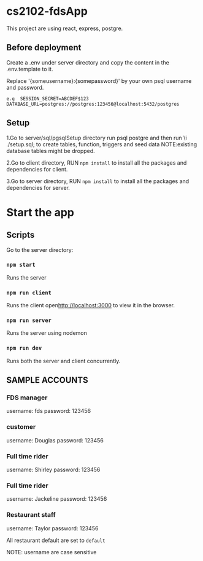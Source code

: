 # cs2102-fdsApp
This project are using react, express, postgre.

## Before deployment
Create a .env under server directory and copy the content in the .env.template to it.

Replace '{someusername}:{somepassword}' by your own psql username and password.

`e.g 
SESSION_SECRET=ABCDEF$123
DATABASE_URL=postgres://postgres:123456@localhost:5432/postgres`

## Setup 
1.Go to server/sql/pgsqlSetup directory run psql postgre and then run \i ./setup.sql; to create tables, function, triggers and seed data
NOTE:existing database tables might be dropped.

2.Go to client directory, RUN `npm install` to install all the packages and dependencies for client.

3.Go to server directory, RUN `npm install` to install all the packages and dependencies for server.



# Start the app

## Scripts
Go to the server directory:

### `npm start`

Runs the server

### `npm run client`
Runs the client 
open[http://localhost:3000](http://localhost:3000) to view it in the browser.


### `npm run server`
Runs the server using nodemon


### `npm run dev`
Runs both the server and client concurrently.



## SAMPLE ACCOUNTS

### FDS manager
username: fds
password: 123456


### customer
username: Douglas
password: 123456

### Full time rider
username: Shirley
password: 123456

### Full time rider
username: Jackeline
password: 123456

### Restaurant staff
username: Taylor
password: 123456

All restaurant default are set to `default`

NOTE: username are case sensitive
